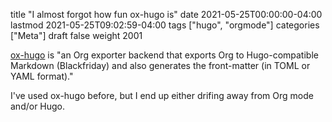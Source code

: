 title "I almost forgot how fun ox-hugo is"
date 2021-05-25T00:00:00-04:00
lastmod 2021-05-25T09:02:59-04:00
tags ["hugo", "orgmode"]
categories ["Meta"]
draft false
weight 2001

[ox-hugo](https://ox-hugo.scripter.co) is "an Org exporter backend that exports Org to Hugo-compatible Markdown (Blackfriday) and also generates the front-matter (in TOML or YAML format)."

<!--more-->

I've used ox-hugo before, but I end up either drifing away from Org mode and/or Hugo.

[//]: # "Exported with love from a post written in Org mode"
[//]: # "- https://github.com/kaushalmodi/ox-hugo"
